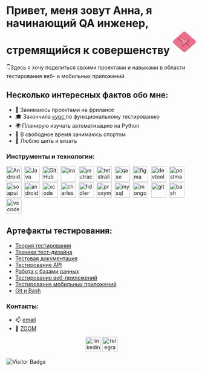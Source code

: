 # Привет, меня зовут Анна, я начинающий QA инженер, стремящийся к совершенству <svg width="64px" height="64px" viewBox="0 0 1024 1024" class="icon" version="1.1" xmlns="http://www.w3.org/2000/svg" fill="#000000"><g id="SVGRepo_bgCarrier" stroke-width="0"></g><g id="SVGRepo_tracerCarrier" stroke-linecap="round" stroke-linejoin="round"></g><g id="SVGRepo_iconCarrier"><path d="M993.763 493.538v35c0 13.331-6.04 26.664-18.135 37.137-140.149 121.422-280.35 242.795-420.49 364.219-11.813 10.237-25.813 15.501-42.454 15.501v-35c16.644 0 30.641-5.264 42.454-15.501C695.28 773.47 835.474 652.092 975.628 530.677c12.095-10.475 18.135-23.803 18.135-37.139z" fill="#C16172"></path><path d="M30.239 528.367v-3.5-1.75-3.5-3.5-1.75-3.5-3.5-1.75-3.5-3.5-1.75-3.5c0 14.707 6.701 29.313 19.037 40.019 138.449 120.064 277.049 239.996 415.562 360.02 13.002 11.26 28.74 16.466 47.853 16.994v35c-19.108-0.528-34.851-5.734-47.853-16.994C326.325 808.382 187.725 688.45 49.276 568.386c-12.337-10.705-19.037-25.312-19.037-40.019z" fill="#C16172"></path><path d="M510.786 76.601c16.263 0 32.546 5.362 44.946 16.097 139.949 121.188 279.9 242.376 419.818 363.586 24.241 20.995 24.295 53.413 0.079 74.396C835.48 652.101 695.28 773.478 555.141 894.898c-11.814 10.238-25.813 15.502-42.451 15.502-19.109-0.528-34.853-5.734-47.854-16.994C326.324 773.382 187.724 653.45 49.275 533.386c-19.581-16.987-24.96-43.81-11.895-65.251 3.919-6.438 8.669-11.829 14.465-16.849C189.954 331.734 328.024 212.152 466.107 92.567c12.296-10.639 28.478-15.966 44.679-15.966z" fill="#EC6F8B"></path><path d="M408.635 338.401v16.8c0 1.077-0.04 2.16-0.123 3.251-0.051 0.639-0.223 1.276-0.353 1.912-0.306 1.497-0.466 2.925-0.474 4.292v-16.8c0.008-1.367 0.168-2.795 0.474-4.292 0.13-0.638 0.302-1.275 0.353-1.912a42.35 42.35 0 0 0 0.123-3.251z" fill="#B83C55"></path><path d="M408.635 338.401v16.8c0 0.851-0.024 1.706-0.077 2.565v-16.8c0.052-0.86 0.077-1.715 0.077-2.565" fill="#B83C55"></path><path d="M408.559 340.965v16.8c-0.014 0.228-0.029 0.458-0.046 0.686-0.051 0.639-0.223 1.276-0.353 1.912a23.469 23.469 0 0 0-0.44 3.266v-16.8a23.6 23.6 0 0 1 0.44-3.266c0.13-0.638 0.302-1.275 0.353-1.912 0.017-0.228 0.032-0.457 0.046-0.686M407.719 346.832v16.8c-0.021 0.346-0.031 0.688-0.033 1.026v-16.8c0.002-0.339 0.013-0.681 0.033-1.026" fill="#B83C55"></path><path d="M678.352 466.188c-0.014-0.005-0.025-0.009-0.039-0.012v-1.966-2.082-2.16-2.196-2.198-2.157-2.08-1.958c0.015 0.003 0.026 0.007 0.039 0.011v16.798z" fill="#B83C55"></path><path d="M678.656 449.489v16.8a31.256 31.256 0 0 0-4.092-1.101c-0.476-0.094-0.952-0.183-1.428-0.272-0.485-0.091-0.972-0.179-1.458-0.267a185.93 185.93 0 0 0-1.858-0.325c-0.738-0.123-1.215-0.203-1.697-0.28a196.386 196.386 0 0 0-31.045-2.507c-9.379 0.018-18.6 0.674-27.696 1.918v-16.8a207.015 207.015 0 0 1 27.696-1.918 196.15 196.15 0 0 1 34.6 3.112c0.486 0.087 0.973 0.176 1.458 0.268 0.476 0.087 0.952 0.179 1.428 0.271 1.299 0.253 2.589 0.595 4.092 1.101" fill="#B83C55"></path><path d="M678.434 449.322v16.8c-73.714 64.172-147.65 128.185-222.192 192.712v-16.8c74.54-64.527 148.478-128.541 222.192-192.712z" fill="#B83C55"></path><path d="M678.434 449.322v16.8c-73.714 64.172-147.65 128.185-222.192 192.712v-16.8c74.54-64.527 148.478-128.541 222.192-192.712" fill="#B83C55"></path><path d="M720.318 444.037v16.8c0 3.52-1.53 7.012-4.348 9.415v-16.8a12.412 12.412 0 0 0 4.348-9.415z" fill="#B83C55"></path><path d="M720.318 444.037v16.8c0 0.256-0.011 0.511-0.024 0.766v-16.8c0.015-0.255 0.024-0.511 0.024-0.766M720.294 444.802v16.8a12.426 12.426 0 0 1-2.891 7.207v-16.8a12.419 12.419 0 0 0 2.891-7.207M717.403 452.008v16.8c-0.432 0.515-0.907 0.997-1.433 1.442v-16.8a11.895 11.895 0 0 0 1.433-1.442" fill="#B83C55"></path><path d="M468.354 534.666v16.8c0.029-4.019-1.596-7.775-5.45-11.647-35.662-35.854-71.044-71.914-106.225-108.124a36.889 36.889 0 0 0-2.159-2.061c-4.37-3.826-9.086-5.88-15.211-5.953v-16.8c6.125 0.072 10.841 2.129 15.211 5.953a36.59 36.59 0 0 1 2.159 2.061c35.18 36.21 70.562 72.272 106.225 108.124 3.854 3.872 5.479 7.628 5.45 11.647z" fill="#B83C55"></path><path d="M468.354 534.666v16.8c0.029-4.019-1.596-7.775-5.45-11.647-35.662-35.854-71.044-71.914-106.225-108.124a36.889 36.889 0 0 0-2.159-2.061c-4.37-3.826-9.086-5.88-15.211-5.953v-16.8c6.125 0.072 10.841 2.129 15.211 5.953a36.59 36.59 0 0 1 2.159 2.061c35.18 36.21 70.562 72.272 106.225 108.124 3.854 3.872 5.479 7.628 5.45 11.647" fill="#B83C55"></path><path d="M437.399 537.494v16.801c0-1.147-0.376-2.429-1.087-3.154-32.982-33.747-66.064-67.437-99.277-101.019-1.158-1.174-3.731-1.833-5.663-1.833-0.998 0.012-1.882 0.019-2.763 0.019-16.335 0-32.126-2.215-46.69-9.097-4.921-2.333-9.597-5.256-13.771-8.493-2.479-1.928-3.666-4.917-3.666-7.945v-16.8c0 3.032 1.187 6.019 3.666 7.946 4.173 3.237 8.85 6.16 13.771 8.493 14.564 6.882 30.355 9.097 46.69 9.097 0.881 0 1.765-0.007 2.763-0.019 1.933 0 4.506 0.659 5.663 1.833a23607.117 23607.117 0 0 1 99.274 101.019c0.714 0.723 1.09 2.004 1.09 3.152z" fill="#B83C55"></path><path d="M437.399 537.494v16.801c0-1.147-0.376-2.429-1.087-3.154-32.982-33.747-66.064-67.437-99.277-101.019-1.158-1.174-3.731-1.833-5.663-1.833-0.998 0.012-1.882 0.019-2.763 0.019-16.335 0-32.126-2.215-46.69-9.097-4.921-2.333-9.597-5.256-13.771-8.493-2.479-1.928-3.666-4.917-3.666-7.945v-16.8c0 3.032 1.187 6.019 3.666 7.946 4.173 3.237 8.85 6.16 13.771 8.493 14.564 6.882 30.355 9.097 46.69 9.097 0.881 0 1.765-0.007 2.763-0.019 1.933 0 4.506 0.659 5.663 1.833a23607.117 23607.117 0 0 1 99.274 101.019c0.714 0.723 1.09 2.004 1.09 3.152" fill="#B83C55"></path><path d="M468.354 551.466c-0.017 2.41-0.629 4.914-1.712 7.591v-1.964-2.082-2.161-2.196-2.198-2.157-2.078-1.96c1.082-2.677 1.693-5.18 1.712-7.59 0 5.036 0.018 11.756 0 16.795z" fill="#B83C55"></path><path d="M468.354 534.666v16.8c0 0.264-0.011 0.527-0.026 0.793v-16.8c0.015-0.266 0.026-0.53 0.026-0.793M468.327 535.46v16.8c-0.13 2.166-0.722 4.412-1.686 6.797-3.044 7.553-5.917 15.182-8.165 22.934-3.328 11.512-5.681 23.125-6.385 34.86V600.05c0.704-11.736 3.055-23.35 6.385-34.859 2.248-7.752 5.12-15.382 8.165-22.934 0.964-2.385 1.556-4.631 1.686-6.797" fill="#B83C55"></path><path d="M715.971 453.451v16.8C677.9 502.742 640.25 535.619 602.43 568.32c-1.251 1.08-2.913 1.813-4.898 3.018v-16.8c1.985-1.203 3.647-1.938 4.898-3.019 37.82-32.701 75.468-65.576 113.541-98.068z" fill="#B83C55"></path><path d="M715.971 453.451v16.8C677.9 502.742 640.25 535.619 602.43 568.32c-0.367 0.315-0.769 0.604-1.201 0.881v-16.8c0.436-0.278 0.836-0.565 1.201-0.882 37.82-32.701 75.468-65.576 113.541-98.068" fill="#B83C55"></path><path d="M601.229 552.401v16.8c-1.051 0.67-2.295 1.286-3.697 2.137v-16.8c1.404-0.85 2.646-1.466 3.697-2.137" fill="#B83C55"></path><path d="M403.542 316.38c2.979 6.753 5.075 14.133 5.093 21.914a43.101 43.101 0 0 1-0.123 3.358c-0.051 0.639-0.223 1.275-0.353 1.912-0.306 1.497-0.466 2.925-0.475 4.292-0.042 5.928 2.756 10.737 9.013 15.271 42.256 30.605 84.097 61.631 125.92 92.689 0.825 0.596 1.256 0.882 1.688 1.149 3.141 1.947 6.301 2.852 9.568 2.915 1.157 0.002 1.945-0.044 2.743-0.137 2.035-0.235 4.123-0.763 6.276-1.537 24.035-8.599 48.519-13.42 73.561-13.473 10.878 0.011 21.224 0.824 31.669 2.508 0.481 0.078 0.961 0.156 1.44 0.238 0.873 0.146 1.495 0.258 2.117 0.367a224.404 224.404 0 0 1 2.883 0.539c1.3 0.253 2.59 0.594 3.869 0.935-73.714 64.171-147.65 128.184-222.192 192.711-1.169-6.836-2.61-13.782-3.498-20.777a110.835 110.835 0 0 1-0.869-14.188c0.027-14.13 2.612-28.079 6.604-41.881 2.248-7.751 5.121-15.38 8.165-22.932 1.082-2.677 1.693-5.181 1.713-7.591 0.028-4.02-1.597-7.776-5.451-11.648-35.662-35.853-71.044-71.914-106.225-108.124a36.564 36.564 0 0 0-2.16-2.06c-4.369-3.826-9.086-5.88-15.211-5.953-1.6 0.007-2.688 0.07-3.824 0.193-2.759 0.275-4.971 0.381-7.17 0.387-7.711-0.062-14.521-1.135-21.039-2.901a93.06 93.06 0 0 1-4.297-1.275c33.453-28.911 66.989-57.885 100.565-86.901z" fill="#EF97A8"></path><path d="M712.55 659.017v16.802c0 2.953-1.252 5.825-3.775 8.072-2.812 2.503-6.536 3.769-10.271 3.769-3.63 0-7.265-1.196-10.08-3.62-17.458-15.06-34.854-30.16-52.273-45.244-17.842-15.451-35.691-30.901-53.506-46.381-1.258-1.1-2.226-2.435-4.01-4.408v-16.8c1.784 1.973 2.752 3.309 4.01 4.408 17.813 15.479 35.664 30.93 53.506 46.38 17.419 15.085 34.815 30.187 52.273 45.245 2.815 2.422 6.45 3.62 10.08 3.62 3.735 0 7.461-1.268 10.271-3.77 2.523-2.247 3.775-5.12 3.775-8.073z" fill="#B83C55"></path><path d="M712.55 659.017v16.802c0 0.216-0.007 0.432-0.019 0.644v-16.8c0.012-0.216 0.019-0.43 0.019-0.646M712.531 659.661v16.8c-0.141 2.202-0.979 4.337-2.531 6.173v-16.8c1.552-1.838 2.393-3.971 2.531-6.173" fill="#B83C55"></path><path d="M710.002 665.834v16.8c-0.369 0.438-0.779 0.854-1.229 1.255a14.46 14.46 0 0 1-1.786 1.354v-16.8a14.216 14.216 0 0 0 1.786-1.354c0.45-0.401 0.86-0.82 1.229-1.255M706.985 668.442v16.8a14.962 14.962 0 0 1-2.901 1.433v-16.8a14.992 14.992 0 0 0 2.901-1.433M704.084 669.875v16.8c-1.08 0.396-2.205 0.673-3.351 0.832v-16.801a16.077 16.077 0 0 0 3.351-0.831" fill="#B83C55"></path><path d="M700.734 670.706v16.801c-0.736 0.102-1.484 0.15-2.232 0.15-3.63 0-7.265-1.196-10.08-3.621-17.458-15.061-34.854-30.16-52.273-45.244-17.842-15.45-35.691-30.901-53.506-46.38-1.258-1.1-2.226-2.437-4.01-4.408v-16.8c1.784 1.973 2.752 3.309 4.01 4.407 17.813 15.479 35.664 30.931 53.506 46.381 17.419 15.084 34.815 30.187 52.273 45.244 2.815 2.423 6.45 3.62 10.08 3.62 0.748 0.002 1.494-0.048 2.232-0.15" fill="#B83C55"></path><path d="M715.971 453.451C677.9 485.942 640.25 518.819 602.43 551.52c-1.251 1.08-2.913 1.814-4.898 3.019 4.044 3.293 7.166 5.709 10.121 8.269a124716.21 124716.21 0 0 1 100.104 86.656c5.998 5.195 6.4 12.833 1.019 17.625-2.812 2.502-6.536 3.769-10.271 3.769-3.63 0-7.266-1.196-10.08-3.62-17.458-15.061-34.854-30.16-52.273-45.244-17.842-15.451-35.692-30.901-53.506-46.381-1.258-1.101-2.227-2.436-4.011-4.408-2.058 2.191-3.316 3.815-4.89 5.17-37.234 32.297-74.71 64.396-111.616 96.992-3.318 2.933-7.612 4.438-11.83 4.438-6.082 0-12.01-3.132-14.642-9.656-14.544-36.098-14.495-72.525-4.917-109.319 1.764-6.793 4.495-13.383 6.501-20.13 0.394-1.318 0.05-3.361-0.929-4.356a23726.86 23726.86 0 0 0-99.275-101.019c-1.158-1.174-3.731-1.833-5.663-1.833-0.998 0.013-1.883 0.02-2.763 0.02-16.335 0-32.126-2.215-46.691-9.098-4.92-2.332-9.596-5.255-13.771-8.493-4.848-3.772-4.758-11.602-0.493-15.879 0.685-0.68 1.46-1.291 2.208-1.928 41.802-36.211 83.604-72.431 125.417-108.632 3.75-3.253 7.786-4.883 11.697-4.883 4.561 0 8.954 2.216 12.533 6.655 11.543 14.316 17.268 30.334 16.725 47.758-0.183 5.85 1.903 9.533 7.115 13.323 36.37 26.425 72.444 53.154 108.501 79.9 2.051 1.522 3.783 2.266 5.865 2.266 1.151 0 2.412-0.227 3.893-0.674 24.977-7.545 49.967-11.439 74.955-11.439 24.709 0 49.413 3.809 74.116 11.648 11.4 3.617 12.045 15.653 5.29 21.415zM456.239 642.035c74.543-64.527 148.478-128.54 222.417-192.546a31.56 31.56 0 0 0-4.092-1.1c-0.476-0.093-0.952-0.183-1.428-0.271-0.485-0.092-0.972-0.18-1.458-0.268a219.888 219.888 0 0 0-3.555-0.605 196.267 196.267 0 0 0-31.045-2.507c-25.671 0.051-50.146 4.873-74.182 13.472-2.156 0.772-4.244 1.3-6.281 1.536-0.797 0.093-1.584 0.141-2.368 0.141-3.642-0.066-6.8-0.972-9.941-2.917a26.594 26.594 0 0 1-1.294-0.86c-42.219-31.348-84.059-62.374-126.314-92.979-6.258-4.534-9.055-9.342-9.014-15.27 0.009-1.367 0.17-2.794 0.476-4.292 0.131-0.638 0.302-1.273 0.353-1.912 0.086-1.127 0.125-2.246 0.123-3.358-0.017-7.781-2.11-15.162-5.091-21.913-33.578 29.017-67.114 57.99-100.568 86.902a101.608 101.608 0 0 0 4.297 1.275c6.52 1.765 13.33 2.84 20.276 2.898 2.964-0.002 5.176-0.109 7.397-0.33 1.674-0.176 2.763-0.24 3.811-0.247 6.678 0.072 11.396 2.128 15.762 5.954a35.94 35.94 0 0 1 2.16 2.06c35.179 36.21 70.562 72.272 106.223 108.125 3.854 3.872 5.479 7.632 5.451 11.647-0.018 2.41-0.63 4.914-1.711 7.591-3.046 7.553-5.918 15.182-8.164 22.934-3.992 13.801-6.578 27.752-6.605 41.88-0.008 4.71 0.267 9.438 0.87 14.189 0.885 6.989 2.328 13.936 3.495 20.771" fill="#C5546B"></path><path d="M424.059 624.969v-16.8c0 20.096 3.584 40.088 11.599 59.977 2.63 6.525 8.559 9.658 14.641 9.658 4.218 0 8.512-1.506 11.831-4.438 36.904-32.596 74.382-64.695 111.617-96.992 1.57-1.354 2.831-2.979 4.889-5.169v16.8c-2.058 2.191-3.317 3.817-4.889 5.169-37.235 32.298-74.711 64.397-111.617 96.993-3.318 2.933-7.613 4.438-11.831 4.438-6.081 0-12.009-3.132-14.641-9.657-8.016-19.89-11.599-39.882-11.599-59.979z" fill="#B83C55"></path><path d="M578.633 571.204v16.8c-2.058 2.191-3.317 3.817-4.891 5.169-37.234 32.298-74.71 64.397-111.616 96.993-0.678 0.6-1.396 1.139-2.146 1.615v-16.8a17.41 17.41 0 0 0 2.146-1.616c36.904-32.596 74.381-64.695 111.616-96.992 1.572-1.352 2.833-2.977 4.891-5.169M459.98 674.983v16.8a17.823 17.823 0 0 1-3.451 1.71v-16.8a17.766 17.766 0 0 0 3.451-1.71M456.529 676.693v16.8a18.329 18.329 0 0 1-3.806 0.949v-16.801a18.17 18.17 0 0 0 3.806-0.948" fill="#B83C55"></path><path d="M452.724 677.641v16.801c-0.808 0.108-1.618 0.163-2.427 0.163-6.081 0-12.009-3.133-14.641-9.658-8.016-19.889-11.599-39.879-11.599-59.978v-16.8c0 20.096 3.584 40.088 11.599 59.977 2.63 6.525 8.559 9.658 14.641 9.658 0.807 0 1.619-0.054 2.427-0.163" fill="#B83C55"></path></g></svg>


 👇Здесь я хочу поделиться своими проектами и навыками в области тестирования веб- и мобильных приложений

## Несколько интересных фактов обо мне:

- 📱 Занимаюсь проектами на фрилансе
- 🎓 Закончила <a href="https://rusau.net/"> курс </a> по функциональному тестированию
- 🌍 Планирую изучать автоматизацию на Python
- 💪 В свободное время занимаюсь спортом
- 🎨 Люблю шить и вязать

### Инструменты и технологии:
<div>
  <img src="https://cdn.jsdelivr.net/gh/devicons/devicon/icons/android/android-original.svg" title="Android" alt="Android" width="40" height="40"/>&nbsp;
  <img src="https://cdn.jsdelivr.net/gh/devicons/devicon/icons/java/java-original.svg" title="Java" alt="Java" width="40" height="40"/>&nbsp;
  <img src="https://cdn.jsdelivr.net/gh/devicons/devicon/icons/github/github-original.svg" title="GitHub" alt="GitHub" width="40" height="40"/>&nbsp;
  <img src="https://cdn.jsdelivr.net/gh/devicons/devicon/icons/jira/jira-original.svg" title="jira" alt="jira" width="40" height="40"/>&nbsp
  <img src="https://upload.wikimedia.org/wikipedia/commons/thumb/8/8d/YouTrack_Icon.svg/1024px-YouTrack_Icon.svg.png?20200803082248" title="youtrack" alt="youtrack" width="40" height="40"/>&nbsp
  <img src="https://codahosted.io/packs/21236/unversioned/assets/LOGO/ba1091c59bab89cd2fd0f289622731fe16113d7b00905abe64759c313a4b73b76c1b0426076ed76cb74752234c734131df46992d5b8b48fc13e264240e4f7119f736cfeb64df36ded54b5cbf6198b9cadedf18dd0cac5c7dbcd16e6336c29363cd1292ba" title="testrail" alt="tetstrail" width="40" height="40"/>&nbsp
  <img src="https://luna1.co/eb0187.png" title="qase" alt="qase" width="40" height="40"/>&nbsp
  <img src="https://cdn.jsdelivr.net/gh/devicons/devicon/icons/figma/figma-original.svg" title="figma" alt="figma" width="40" height="40"/>&nbsp
  <img src="https://d33wubrfki0l68.cloudfront.net/38b5c953a4667366685d55db55d057c86db1fc54/a0fdc/static/acae6b24d940347661ca901ea07f47c1/chrome-dev-logo-icon.png" title="devtools" alt="devtools" width="40" height="40"/>&nbsp
  <img src="https://seeklogo.com/images/P/postman-logo-0087CA0D15-seeklogo.com.png" title="postman" alt="postman" width="40" height="40"/>&nbsp
  <img src="https://static0.smartbear.co/smartbearbrand/media/images/home/soapui-icon.svg" title="soapui" alt="soapui" width="40" height="40"/>&nbsp
  <img src="https://cdn.jsdelivr.net/gh/devicons/devicon/icons/androidstudio/androidstudio-original.svg" title="android-studio" alt="android-studio" width="40" height="40"/>&nbsp
  <img src="https://cdn.jsdelivr.net/gh/devicons/devicon/icons/xcode/xcode-original.svg" title="xcode" alt="xcode" width="40" height="40"/>&nbsp
  <img src="https://cdn.icon-icons.com/icons2/3053/PNG/512/charles_proxy_macos_bigsur_icon_190302.png" title="charles-proxy" alt="charles-proxy" width="40" height="40"/>&nbsp
  <img src="https://www.megaleechers.com/storage/Fiddler-Everywhere-Icon.png" title="fiddler" alt="fiddler" width="40" height="40"/>&nbsp
  <img src="https://pbs.twimg.com/profile_images/1589614420766126080/slAIVDtr_400x400.jpg" title="proxyman" alt="proxyman" width="40" height="40"/>&nbsp
  <img src="https://cdn.jsdelivr.net/gh/devicons/devicon/icons/mysql/mysql-original.svg" title="mysql" alt="mysql" width="40" height="40"/>&nbsp
  <img src="https://cdn.jsdelivr.net/gh/devicons/devicon/icons/mongodb/mongodb-original.svg" title="mongodb" alt="mongodb" width="40" height="40"/>&nbsp
  <img src="https://cdn.jsdelivr.net/gh/devicons/devicon/icons/git/git-original.svg" title="git" alt="git" width="40" height="40"/>&nbsp
  <img src="https://upload.wikimedia.org/wikipedia/commons/thumb/4/4b/Bash_Logo_Colored.svg/1024px-Bash_Logo_Colored.svg.png?20180723054350" title="bash" alt="bash" width="40" height="40"/>&nbsp
  <img src="https://cdn.jsdelivr.net/gh/devicons/devicon/icons/vscode/vscode-original.svg" title="vscode" alt="vscode" width="40" height="40"/>&nbsp
</div>

## Артефакты тестирования:

- <a href="https://github.com/Sushkova88/theory/blob/main/README.md">Теория тестирования</a>
- <a href="https://github.com/Sushkova88/design/blob/main/README.md">Техники тест-дизайна</a>
- <a href="https://github.com/Sushkova88/docs/blob/main/README.md">Тестовая документация</a>
- <a href="https://github.com/Sushkova88/api/blob/main/README.md">Тестирование API</a>
- <a href="https://github.com/Sushkova88/database/blob/main/README.md">Работа с базами данных</a>
- <a href="https://github.com/Sushkova88/-web/blob/main/README.md">Тестирование веб-приложений</a>
- <a href="https://github.com/Sushkova88/mobile/blob/main/README.md"> Тестирование мобильных приложений</a>
- <a href="https://github.com/Sushkova88/git_bash/blob/main/README.md"> Git и Bash </a>

### Контакты:

- 📫 [email](mailto:petryaeva280488@gmail.com)
- 💬 [ZOOM](https://us05web.zoom.us/meeting#/upcoming)
<div style="text-align: center;">
      <img src="https://cdn-icons-png.flaticon.com/512/2504/2504799.png" width="40" height="40" alt="linkedin" />
    </a>
    <a href="https://t.me/anna88sushkova" target="_blank">
      <img src="https://cdn-icons-png.flaticon.com/512/2111/2111646.png" width="40" height="40" alt="telegram" />
    </a>
</div>




![Visitor Badge](https://visitor-badge.laobi.icu/badge?page_id=your-github-username.your-github-username)